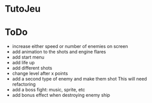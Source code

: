 # TutoJeu

# ToDo
- increase either speed or number of enemies on screen
- add animation to the shots and engine flares
- add start menu
- add life up
- add different shots
- change level after x points
- add a second type of enemy and make them shot
This will need refactoring
- add a boss fight: music, sprite, etc
- add bonus effect when destroying enemy ship